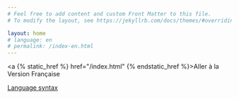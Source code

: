 ```yaml
---
# Feel free to add content and custom Front Matter to this file.
# To modify the layout, see https://jekyllrb.com/docs/themes/#overriding-theme-defaults

layout: home
# language: en
# permalink: /index-en.html
---
```

<a
{% static_href %}
href="/index.html"
{% endstatic_href %}>Aller à la Version Française </a>

[Language syntax](/language-syntax.html)


